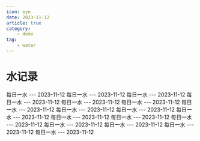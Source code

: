 ```yaml
---
icon: eye
date: 2023-11-12
article: true
category:
    - demo
tag:
    - water
---
```


# 水记录


每日一水 --- 2023-11-12
每日一水 --- 2023-11-12
每日一水 --- 2023-11-12
每日一水 --- 2023-11-12
每日一水 --- 2023-11-12
每日一水 --- 2023-11-12
每日一水 --- 2023-11-12
每日一水 --- 2023-11-12
每日一水 --- 2023-11-12
每日一水 --- 2023-11-12
每日一水 --- 2023-11-12
每日一水 --- 2023-11-12
每日一水 --- 2023-11-12
每日一水 --- 2023-11-12
每日一水 --- 2023-11-12
每日一水 --- 2023-11-12
每日一水 --- 2023-11-12
